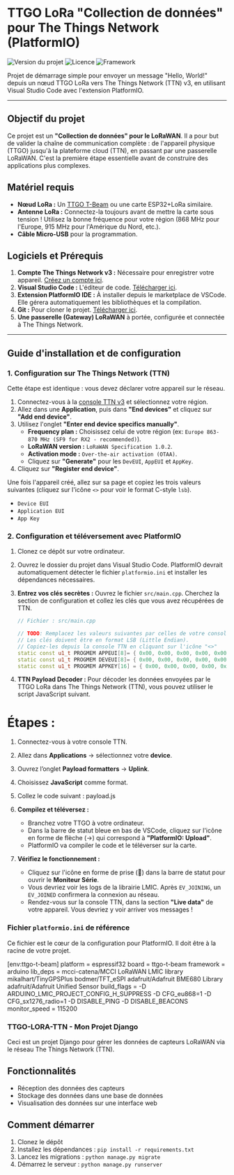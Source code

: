 # TTGO LoRa "Collection de données" pour The Things Network (PlatformIO)

![Version du projet](https://img.shields.io/badge/version-1.0.0-blue)
![Licence](https://img.shields.io/badge/license-MIT-green)
![Framework](https://img.shields.io/badge/framework-PlatformIO-orange.svg)

Projet de démarrage simple pour envoyer un message "Hello, World!" depuis un nœud TTGO LoRa vers The Things Network (TTN) v3, en utilisant Visual Studio Code avec l'extension PlatformIO.

---

## Objectif du projet

Ce projet est un **"Collection de données" pour le LoRaWAN**. Il a pour but de valider la chaîne de communication complète : de l'appareil physique (TTGO) jusqu'à la plateforme cloud (TTN), en passant par une passerelle LoRaWAN. C'est la première étape essentielle avant de construire des applications plus complexes.

## Matériel requis

* **Nœud LoRa :** Un [TTGO T-Beam](https://www.lilygo.cc/products/t-beam) ou une carte ESP32+LoRa similaire.
* **Antenne LoRa :** Connectez-la toujours avant de mettre la carte sous tension ! Utilisez la bonne fréquence pour votre région (868 MHz pour l'Europe, 915 MHz pour l'Amérique du Nord, etc.).
* **Câble Micro-USB** pour la programmation.

## Logiciels et Prérequis

1.  **Compte The Things Network v3 :** Nécessaire pour enregistrer votre appareil. [Créez un compte ici](https://www.thethingsnetwork.org/).
2.  **Visual Studio Code :** L'éditeur de code. [Télécharger ici](https://code.visualstudio.com/).
3.  **Extension PlatformIO IDE :** À installer depuis le marketplace de VSCode. Elle gérera automatiquement les bibliothèques et la compilation.
4.  **Git :** Pour cloner le projet. [Télécharger ici](https://git-scm.com/).
5.  **Une passerelle (Gateway) LoRaWAN** à portée, configurée et connectée à The Things Network.

---

## Guide d'installation et de configuration

### 1. Configuration sur The Things Network (TTN)

Cette étape est identique : vous devez déclarer votre appareil sur le réseau.

1.  Connectez-vous à la [console TTN v3](https://console.thethingsnetwork.org/) et sélectionnez votre région.
2.  Allez dans une **Application**, puis dans **"End devices"** et cliquez sur **"Add end device"**.
3.  Utilisez l'onglet **"Enter end device specifics manually"**.
    * **Frequency plan :** Choisissez celui de votre région (ex: `Europe 863-870 MHz (SF9 for RX2 - recommended)`).
    * **LoRaWAN version :** `LoRaWAN Specification 1.0.2`.
    * **Activation mode :** `Over-the-air activation (OTAA)`.
    * Cliquez sur **"Generate"** pour les `DevEUI`, `AppEUI` et `AppKey`.
4.  Cliquez sur **"Register end device"**.

Une fois l'appareil créé, allez sur sa page et copiez les trois valeurs suivantes (cliquez sur l'icône `<>` pour voir le format C-style `lsb`).
* `Device EUI`
* `Application EUI`
* `App Key`

### 2. Configuration et téléversement avec PlatformIO

1.  Clonez ce dépôt sur votre ordinateur.
2.  Ouvrez le dossier du projet dans Visual Studio Code. PlatformIO devrait automatiquement détecter le fichier `platformio.ini` et installer les dépendances nécessaires.

3.  **Entrez vos clés secrètes :**
    Ouvrez le fichier `src/main.cpp`. Cherchez la section de configuration et collez les clés que vous avez récupérées de TTN.

    ```c++
    // Fichier : src/main.cpp

    // TODO: Remplacez les valeurs suivantes par celles de votre console TTN
    // Les clés doivent être en format LSB (Little Endian).
    // Copiez-les depuis la console TTN en cliquant sur l'icône "<>"
    static const u1_t PROGMEM APPEUI[8]= { 0x00, 0x00, 0x00, 0x00, 0x00, 0x00, 0x00, 0x00 };
    static const u1_t PROGMEM DEVEUI[8]= { 0x00, 0x00, 0x00, 0x00, 0x00, 0x00, 0x00, 0x00 };
    static const u1_t PROGMEM APPKEY[16] = { 0x00, 0x00, 0x00, 0x00, 0x00, 0x00, 0x00, 0x00, 0x00, 0x00, 0x00, 0x00, 0x00, 0x00, 0x00, 0x00 };
    ```

4.  **TTN Payload Decoder :**
Pour décoder les données envoyées par le TTGO LoRa dans The Things Network (TTN), vous pouvez utiliser le script JavaScript suivant.

# Étapes :
1. Connectez-vous à votre console TTN.
2. Allez dans **Applications** → sélectionnez votre **device**.
3. Ouvrez l’onglet **Payload formatters** → **Uplink**.
4. Choisissez **JavaScript** comme format.
5. Collez le code suivant : payload.js


5.  **Compilez et téléversez :**
    * Branchez votre TTGO à votre ordinateur.
    * Dans la barre de statut bleue en bas de VSCode, cliquez sur l'icône en forme de flèche (→) qui correspond à **"PlatformIO: Upload"**.
    * PlatformIO va compiler le code et le téléverser sur la carte.

6.  **Vérifiez le fonctionnement :**
    * Cliquez sur l'icône en forme de prise (🔌) dans la barre de statut pour ouvrir le **Moniteur Série**.
    * Vous devriez voir les logs de la librairie LMIC. Après `EV_JOINING`, un `EV_JOINED` confirmera la connexion au réseau.
    * Rendez-vous sur la console TTN, dans la section **"Live data"** de votre appareil. Vous devriez y voir arriver vos messages !

### Fichier `platformio.ini` de référence

Ce fichier est le cœur de la configuration pour PlatformIO. Il doit être à la racine de votre projet.

[env:ttgo-t-beam]
platform = espressif32
board = ttgo-t-beam
framework = arduino
lib_deps =
  mcci-catena/MCCI LoRaWAN LMIC library
  mikalhart/TinyGPSPlus
  bodmer/TFT_eSPI
  adafruit/Adafruit BME680 Library
  adafruit/Adafruit Unified Sensor
build_flags =
  -D ARDUINO_LMIC_PROJECT_CONFIG_H_SUPPRESS
  -D CFG_eu868=1
  -D CFG_sx1276_radio=1
  -D DISABLE_PING
  -D DISABLE_BEACONS
monitor_speed = 115200

### TTGO-LORA-TTN - Mon Projet Django

   Ceci est un projet Django pour gérer les données de capteurs LoRaWAN via le réseau The Things Network (TTN).
   
   ## Fonctionnalités
   - Réception des données des capteurs
   - Stockage des données dans une base de données
   - Visualisation des données sur une interface web
   
   ## Comment démarrer
   1. Clonez le dépôt
   2. Installez les dépendances : `pip install -r requirements.txt`
   3. Lancez les migrations : `python manage.py migrate`
   4. Démarrez le serveur : `python manage.py runserver`

